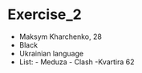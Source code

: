 # Exercise_2
* Maksym Kharchenko, 28
* Black
* Ukrainian language
* List: - Meduza - Clash -Kvartira 62
